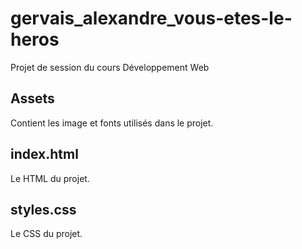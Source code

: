 # gervais_alexandre_vous-etes-le-heros
Projet de session du cours Développement Web

## Assets
Contient les image et fonts utilisés dans le projet.

## index.html
Le HTML du projet.

## styles.css
Le CSS du projet.
